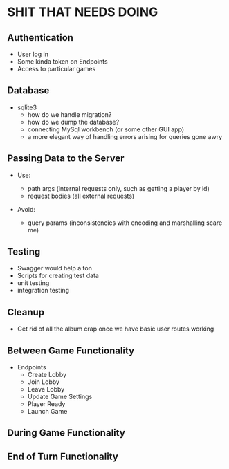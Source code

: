 # SHIT THAT NEEDS DOING

## Authentication

- User log in
- Some kinda token on Endpoints
- Access to particular games

## Database

- sqlite3
  - how do we handle migration?
  - how do we dump the database?
  - connecting MySql workbench (or some other GUI app)
  - a more elegant way of handling errors arising for queries gone awry

## Passing Data to the Server

- Use:
  - path args (internal requests only, such as getting a player by id)
  - request bodies (all external requests)

- Avoid:
  - query params (inconsistencies with encoding and marshalling scare me)

## Testing

- Swagger would help a ton
- Scripts for creating test data
- unit testing
- integration testing

## Cleanup

- Get rid of all the album crap once we have basic user routes working

## Between Game Functionality

- Endpoints
  - Create Lobby
  - Join Lobby
  - Leave Lobby
  - Update Game Settings
  - Player Ready
  - Launch Game

## During Game Functionality

## End of Turn Functionality
